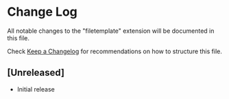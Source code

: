 # Change Log
All notable changes to the "filetemplate" extension will be documented in this file.

Check [Keep a Changelog](http://keepachangelog.com/) for recommendations on how to structure this file.

## [Unreleased]
- Initial release